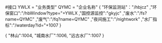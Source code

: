 #接口
YWLX = "业务类型"
QYMC = "企业名称"
{
	"环保监测站"："/hbjcz"
	,"环保窗口":"/hbWindow?type="+YWLX
	,"国控源监控":"gkyjc"
	,"废水":"/fs?name=QYMC"
	,"废气":"/fq?name=QYMC"
	,"夜间施工":"/nightwork"
	,"水厂指标":"/waterday?id="+1007
}

{
	"林山":1004,
	"城南水厂":1006,
	"远古水厂":1007
}